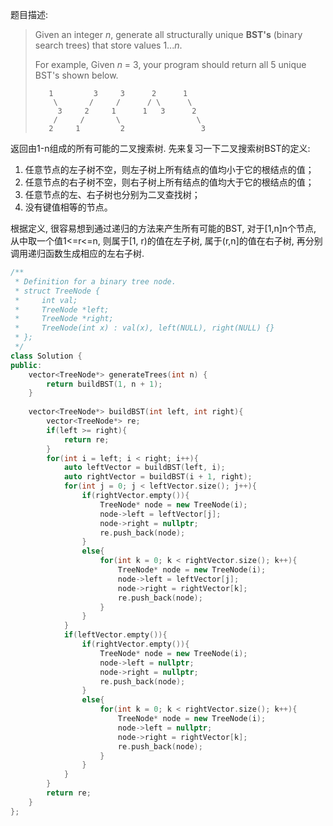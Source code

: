题目描述:

> Given an integer *n*, generate all structurally unique **BST's** (binary search trees) that store values 1...*n*.
>
> For example,
> Given *n* = 3, your program should return all 5 unique BST's shown below.
>
> ```
>    1         3     3      2      1
>     \       /     /      / \      \
>      3     2     1      1   3      2
>     /     /       \                 \
>    2     1         2                 3
> ```

返回由1-n组成的所有可能的二叉搜索树. 先来复习一下二叉搜索树BST的定义:

1. 任意节点的左子树不空，则左子树上所有结点的值均小于它的根结点的值；
2. 任意节点的右子树不空，则右子树上所有结点的值均大于它的根结点的值；
3. 任意节点的左、右子树也分别为二叉查找树；
4. 没有键值相等的节点。

根据定义, 很容易想到通过递归的方法来产生所有可能的BST, 对于[1,n]n个节点, 从中取一个值1<=r<=n, 则属于[1, r)的值在左子树, 属于(r,n]的值在右子树, 再分别调用递归函数生成相应的左右子树.

```c++
/**
 * Definition for a binary tree node.
 * struct TreeNode {
 *     int val;
 *     TreeNode *left;
 *     TreeNode *right;
 *     TreeNode(int x) : val(x), left(NULL), right(NULL) {}
 * };
 */
class Solution {
public:
    vector<TreeNode*> generateTrees(int n) {
        return buildBST(1, n + 1);
    }
    
    vector<TreeNode*> buildBST(int left, int right){
        vector<TreeNode*> re;
        if(left >= right){
            return re;
        }
        for(int i = left; i < right; i++){
            auto leftVector = buildBST(left, i);
            auto rightVector = buildBST(i + 1, right);
            for(int j = 0; j < leftVector.size(); j++){
                if(rightVector.empty()){
                    TreeNode* node = new TreeNode(i);
                    node->left = leftVector[j];
                    node->right = nullptr;
                    re.push_back(node);
                }
                else{
                    for(int k = 0; k < rightVector.size(); k++){
                        TreeNode* node = new TreeNode(i);
                        node->left = leftVector[j];
                        node->right = rightVector[k];
                        re.push_back(node);
                    }
                }
            }
            if(leftVector.empty()){
                if(rightVector.empty()){
                    TreeNode* node = new TreeNode(i);
                    node->left = nullptr;
                    node->right = nullptr;
                    re.push_back(node);
                }
                else{
                    for(int k = 0; k < rightVector.size(); k++){
                        TreeNode* node = new TreeNode(i);
                        node->left = nullptr;
                        node->right = rightVector[k];
                        re.push_back(node);
                    }
                }
            }
        }
        return re;
    }
};
```

